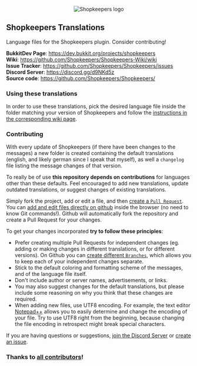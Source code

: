 <p align="center">
  <img src="https://github.com/Shopkeepers/Shopkeepers-Wiki/wiki/images/logos/shopkeepers_logo_small_with_text.png?raw=true" alt="Shopkeepers logo"/>
</p>

## Shopkeepers Translations

Language files for the Shopkeepers plugin. Consider contributing!

**BukkitDev Page**: https://dev.bukkit.org/projects/shopkeepers  
**Wiki**: https://github.com/Shopkeepers/Shopkeepers-Wiki/wiki  
**Issue Tracker**: https://github.com/Shopkeepers/Shopkeepers/issues  
**Discord Server**: https://discord.gg/d9NKd5z  
**Source code**: https://github.com/Shopkeepers/Shopkeepers/  

### Using these translations

In order to use these translations, pick the desired language file inside the folder matching your version of Shopkeepers and follow the [instructions in the corresponding wiki page](https://github.com/Shopkeepers/Shopkeepers-Wiki/wiki/Translations#using-custom-translations).

### Contributing

With every update of Shopkeepers (if there have been changes to the messages) a new folder is created containing the default translations (english, and likely german since I speak that myself), as well a `changelog` file listing the message changes of that version.

To really be of use **this repository depends on contributions** for languages other than these defaults. Feel encouraged to add new translations, update outdated translations, or suggest changes of existing translations.

Simply fork the project, add or edit a file, and then [create a `Pull Request`](https://help.github.com/en/articles/creating-a-pull-request-from-a-fork). You can [add and edit files directly on github](https://help.github.com/en/articles/managing-files-on-github) inside the browser (no need to know Git commands!). Github will automatically fork the repository and create a Pull Request for your changes.

To get your changes incorporated **try to follow these principles**:
* Prefer creating multiple Pull Requests for independent changes (eg. adding or making changes in different translations, or for different versions). On Github you can [create different `Branches`](https://help.github.com/en/articles/creating-and-deleting-branches-within-your-repository), which allows you to keep each of your independent changes separate.
* Stick to the default coloring and formatting scheme of the messages, and of the language file itself.
* Don't include author or server names, advertisements, or links.
* You may also suggest changes for the default translations, but please include some reasoning on why you think that these changes are required.
* When adding new files, use UTF8 encoding. For example, the text editor [Notepad++](https://notepad-plus-plus.org/) allows you to easily determine and change the encoding of your file. Try to use UTF8 right from the beginning, because changing the file encoding in retrospect might break special characters.

If you are having questions or suggestions, [join the Discord Server](https://discord.gg/d9NKd5z) or [create an issue](https://github.com/Shopkeepers/Translations/issues/new).

### Thanks to [all contributors](https://github.com/Shopkeepers/Translations/graphs/contributors)!
